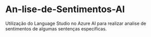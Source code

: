 # An-lise-de-Sentimentos-AI
Utilização do Language Studio no Azure AI para realizar analise de sentimentos de algumas sentenças especificas.
